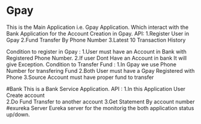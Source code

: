 # Gpay
This is the Main Application i.e. Gpay Application. Which interact with the Bank Application for the Account Creation in Gpay.
API:
    1.Register User in Gpay
    2.Fund Transfer By Phone Number
    3.Latest 10 Transaction History

Condition to register in Gpay : 
  1.User must have an Account in Bank with Registered Phone Number.
  2.If user Dont Have an Account in bank It will give Exception.
Condition to Transfer Fund :
  1.In Gpay we use Phone Number for transfering Fund 
  2.Both User must have a Gpay Registered with Phone
  3.Source Account must have proper fund to transfer
  
#Bank
 This is a Bank Service Application. 
 API :
      1.In this Application User Create account  
      2.Do Fund Transfer to another account
      3.Get Statement By account number
#exureka Server
   Eureka server for the monitorig the both application status up/down.
 
